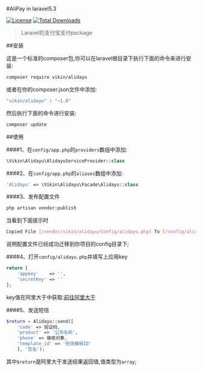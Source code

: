 #AliPay in laravel5.3

[![License](https://poser.pugx.org/vikin/alidayu/license)](https://packagist.org/packages/vikin/alidayu)
[![Total Downloads](https://poser.pugx.org/vikin/alidayu/downloads)](https://packagist.org/packages/vikin/alidayu)

>Laravel的支付宝支付package

##安装

这是一个标准的composer包,你可以在laravel根目录下执行下面的命令来进行安装:

```bash
composer require vikin/alidayu
```
或者在你的composer.json文件中添加:

```bash
"vikin/alidayu" : "~1.0"
```
然后执行下面的命令进行安装:

```bash
composer update
```
##使用

####1、在`config/app.php`的`providers`数组中添加:

```php
\Vikin\Alidayu\AlidayuServiceProvider::class
```
####2、在`config/app.php`的`aliases`数组中添加:

```php
'Alidayu' => \Vikin\Alidayu\Facade\Alidayu::class
```
####3、发布配置文件

```bash
php artisan vendor:publish
```
当看到下面提示时

```bash
Copied File [/vendor/vikin/alidayu/Config/alidayu.php] To [/config/alidayu.php]
```
说明配置文件已经成功迁移到你项目的config目录下;

####4、打开`config/alidayu.php`并填写上应用key

```php
return [
    'appkey'    => '',
    'secretKey' => ''
];
```
key值在阿里大于中获取:[前往阿里大于](https://www.alidayu.com/)

####5、发送短信

```php
$return = Alidayu::send([ 
    'code' => 验证码, 
    'product' => '公司名称', 
    'phone' => 接收对象, 
    'template_id' => '短信模板ID' 
    ], '签名');
```
其中`$return`是阿里大于发送结果返回值,值类型为`array`;

